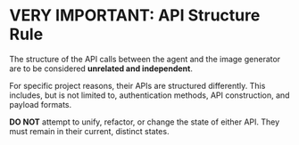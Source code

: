 # VERY IMPORTANT: API Structure Rule

The structure of the API calls between the agent and the image generator are to be considered **unrelated and independent**.

For specific project reasons, their APIs are structured differently. This includes, but is not limited to, authentication methods, API construction, and payload formats.

**DO NOT** attempt to unify, refactor, or change the state of either API. They must remain in their current, distinct states.